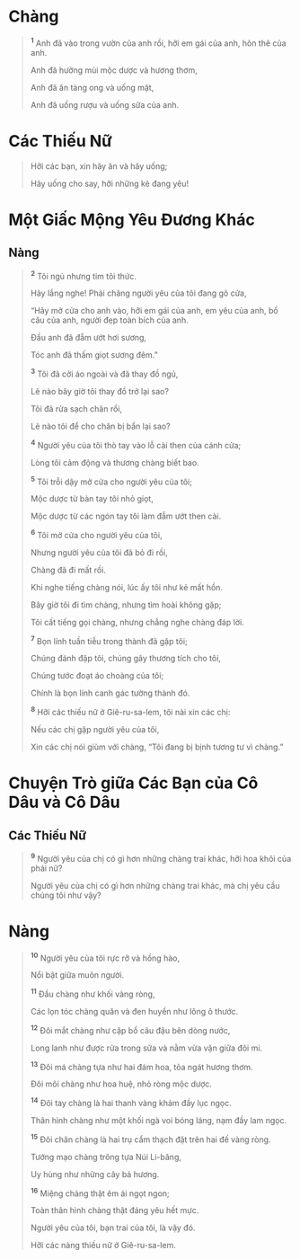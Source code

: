 # Chàng

> <sup><b>1</b></sup> Anh đã vào trong vườn của anh rồi, hỡi em gái của anh, hôn thê của anh.
>
> Anh đã hưởng mùi mộc dược và hương thơm,
>
> Anh đã ăn tàng ong và uống mật,
>
> Anh đã uống rượu và uống sữa của anh.

# Các Thiếu Nữ

> Hỡi các bạn, xin hãy ăn và hãy uống;
>
> Hãy uống cho say, hỡi những kẻ đang yêu!

# Một Giấc Mộng Yêu Ðương Khác

## Nàng

> <sup><b>2</b></sup> Tôi ngủ nhưng tim tôi thức.
>
> Hãy lắng nghe! Phải chăng người yêu của tôi đang gõ cửa,
>
> “Hãy mở cửa cho anh vào, hỡi em gái của anh, em yêu của anh, bồ câu của anh, người đẹp toàn bích của anh.
>
> Ðầu anh đã đẫm ướt hơi sương,
>
> Tóc anh đã thấm giọt sương đêm.”
>
> <sup><b>3</b></sup> Tôi đã cởi áo ngoài và đã thay đồ ngủ,
>
> Lẽ nào bây giờ tôi thay đồ trở lại sao?
>
> Tôi đã rửa sạch chân rồi,
>
> Lẽ nào tôi để cho chân bị bẩn lại sao?
>
> <sup><b>4</b></sup> Người yêu của tôi thò tay vào lỗ cài then của cánh cửa;
>
> Lòng tôi cảm động và thương chàng biết bao.
>
> <sup><b>5</b></sup> Tôi trỗi dậy mở cửa cho người yêu của tôi;
>
> Mộc dược từ bàn tay tôi nhỏ giọt,
>
> Mộc dược từ các ngón tay tôi làm đẫm ướt then cài.
>
> <sup><b>6</b></sup> Tôi mở cửa cho người yêu của tôi,
>
> Nhưng người yêu của tôi đã bỏ đi rồi,
>
> Chàng đã đi mất rồi.
>
> Khi nghe tiếng chàng nói, lúc ấy tôi như kẻ mất hồn.
>
> Bây giờ tôi đi tìm chàng, nhưng tìm hoài không gặp;
>
> Tôi cất tiếng gọi chàng, nhưng chẳng nghe chàng đáp lời.
>
> <sup><b>7</b></sup> Bọn lính tuần tiễu trong thành đã gặp tôi;
>
> Chúng đánh đập tôi, chúng gây thương tích cho tôi,
>
> Chúng tước đoạt áo choàng của tôi;
>
> Chính là bọn lính canh gác tường thành đó.
>
> <sup><b>8</b></sup> Hỡi các thiếu nữ ở Giê-ru-sa-lem, tôi nài xin các chị:
>
> Nếu các chị gặp người yêu của tôi,
>
> Xin các chị nói giùm với chàng, “Tôi đang bị bịnh tương tư vì chàng.”

# Chuyện Trò giữa Các Bạn của Cô Dâu và Cô Dâu

## Các Thiếu Nữ

> <sup><b>9</b></sup> Người yêu của chị có gì hơn những chàng trai khác, hỡi hoa khôi của phái nữ?
>
> Người yêu của chị có gì hơn những chàng trai khác, mà chị yêu cầu chúng tôi như vậy?

# Nàng

> <sup><b>10</b></sup> Người yêu của tôi rực rỡ và hồng hào,
>
> Nổi bật giữa muôn người.
>
> <sup><b>11</b></sup> Ðầu chàng như khối vàng ròng,
>
> Các lọn tóc chàng quăn và đen huyền như lông ô thước.
>
> <sup><b>12</b></sup> Ðôi mắt chàng như cặp bồ câu đậu bên dòng nước,
>
> Long lanh như được rửa trong sữa và nằm vừa vặn giữa đôi mi.
>
> <sup><b>13</b></sup> Ðôi má chàng tựa như hai đám hoa, tỏa ngát hương thơm.
>
> Ðôi môi chàng như hoa huệ, nhỏ ròng mộc dược.
>
> <sup><b>14</b></sup> Ðôi tay chàng là hai thanh vàng khảm đầy lục ngọc.
>
> Thân hình chàng như một khối ngà voi bóng láng, nạm đầy lam ngọc.
>
> <sup><b>15</b></sup> Ðôi chân chàng là hai trụ cẩm thạch đặt trên hai đế vàng ròng.
>
> Tướng mạo chàng trông tựa Núi Li-băng,
>
> Uy hùng như những cây bá hương.
>
> <sup><b>16</b></sup> Miệng chàng thật êm ái ngọt ngon;
>
> Toàn thân hình chàng thật đáng yêu hết mực.
>
> Người yêu của tôi, bạn trai của tôi, là vậy đó.
>
> Hỡi các nàng thiếu nữ ở Giê-ru-sa-lem.
